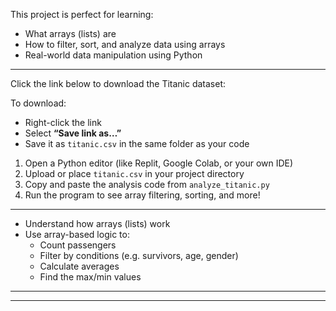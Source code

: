 

This project is perfect for learning:
- What arrays (lists) are
- How to filter, sort, and analyze data using arrays
- Real-world data manipulation using Python

---



Click the link below to download the Titanic dataset:

To download:
- Right-click the link
- Select **“Save link as…”**
- Save it as `titanic.csv` in the same folder as your code





1. Open a Python editor (like Replit, Google Colab, or your own IDE)
2. Upload or place `titanic.csv` in your project directory
3. Copy and paste the analysis code from `analyze_titanic.py`
4. Run the program to see array filtering, sorting, and more!

---


- Understand how arrays (lists) work
- Use array-based logic to:
  - Count passengers
  - Filter by conditions (e.g. survivors, age, gender)
  - Calculate averages
  - Find the max/min values

---


---

